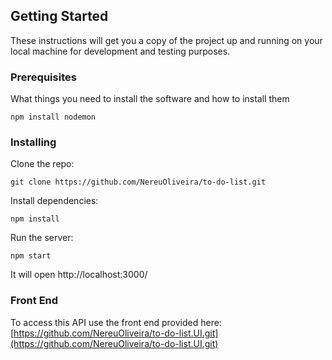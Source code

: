 ## Getting Started

These instructions will get you a copy of the project up and running on your local machine for development and testing purposes.

### Prerequisites

What things you need to install the software and how to install them

```
npm install nodemon
```

### Installing

Clone the repo:
```
git clone https://github.com/NereuOliveira/to-do-list.git
```
Install dependencies:
```
npm install
```
Run the server:
```
npm start
```
It will open http://localhost:3000/

### Front End

To access this API use the front end provided here: [https://github.com/NereuOliveira/to-do-list.UI.git](https://github.com/NereuOliveira/to-do-list.UI.git)

